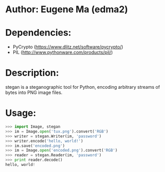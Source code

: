# Author: Eugene Ma (edma2)

# Dependencies: 
* PyCrypto (https://www.dlitz.net/software/pycrypto/)
* PIL (http://www.pythonware.com/products/pil/)

# Description:
stegan is a steganographic tool for Python, encoding arbitrary streams
of bytes into PNG image files.

# Usage:
```python
>>> import Image, stegan
>>> im = Image.open('tux.png').convert('RGB')
>>> writer = stegan.Writer(im, 'password')
>>> writer.encode('hello, world!')
>>> im.save('encoded.png')
>>> im = Image.open('encoded.png').convert('RGB')
>>> reader = stegan.Reader(im, 'password')
>>> print reader.decode()
hello, world!
```
